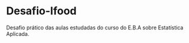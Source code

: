 # Desafio-Ifood
Desafio prático das aulas estudadas do curso do E.B.A sobre Estatística Aplicada.  
